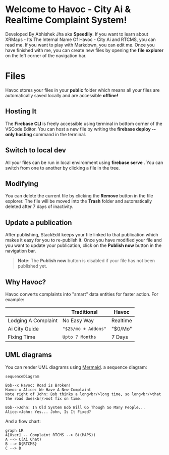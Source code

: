 # Welcome to Havoc - City Ai & Realtime Complaint System!

Developed By Abhishek Jha  aka **Speedily**. 
If you want to learn about XRMaps - Its The Internal Name Of Havoc - City Ai and RTCMS, you can read me. 
If you want to play with Markdown, you can edit me. Once you have finished with me, you can create new files by opening the **file explorer** on the left corner of the navigation bar.


# Files

Havoc stores your files in your **public** folder which means all your files are automatically saved locally and are accessible **offline!**

##  Hosting It 

The **Firebase CLI** is freely accessible using terminal in bottom corner of the VSCode Editor. 
You can host a new file by writing the **firebase deploy --only hosting** command in the terminal. 

## Switch to local dev

All your files can be run in local environment using **firebase serve** . You can switch from one to another by clicking a file in the tree.

## Modifying

You can delete the current file by clicking the **Remove** button in the file explorer. The file will be moved into the **Trash** folder and automatically deleted after 7 days of inactivity.


## Update a publication

After publishing, StackEdit keeps your file linked to that publication which makes it easy for you to re-publish it. Once you have modified your file and you want to update your publication, click on the **Publish now** button in the navigation bar.

> **Note:** The **Publish now** button is disabled if your file has not been published yet.



## Why Havoc?

Havoc converts complaints into "smart" data entities for faster action. For example:

|                |Traditionsl                    |Havoc                        |
|----------------|-------------------------------|-----------------------------|
|Lodging A Complaint| No Easy Way            | Realtime            |
|Ai City Guide         |`"$25/mo + Addons"`   |"$0/Mo"            |
|Fixing Time         |`Upto 7 Months`| 7 Days|




## UML diagrams

You can render UML diagrams using [Mermaid](https://mermaidjs.github.io/).   a sequence diagram:

```mermaid
sequenceDiagram

Bob--x Havoc: Road is Broken!
Havoc-x Alice: We Have A New Complaint
Note right of John: Bob thinks a long<br/>long time, so long<br/>that the road does<br/>not fix on time.

Bob-->John: In Old System Bob Will Go Though So Many People...
Alice->John: Yes... John, Is It Fixed?
```

And  a flow chart:

```mermaid
graph LR
A[User] -- Complaint RTCMS --> B((MAPS))
A --> C(Ai Chat)
B --> D{RTCMS}
C --> D
```
